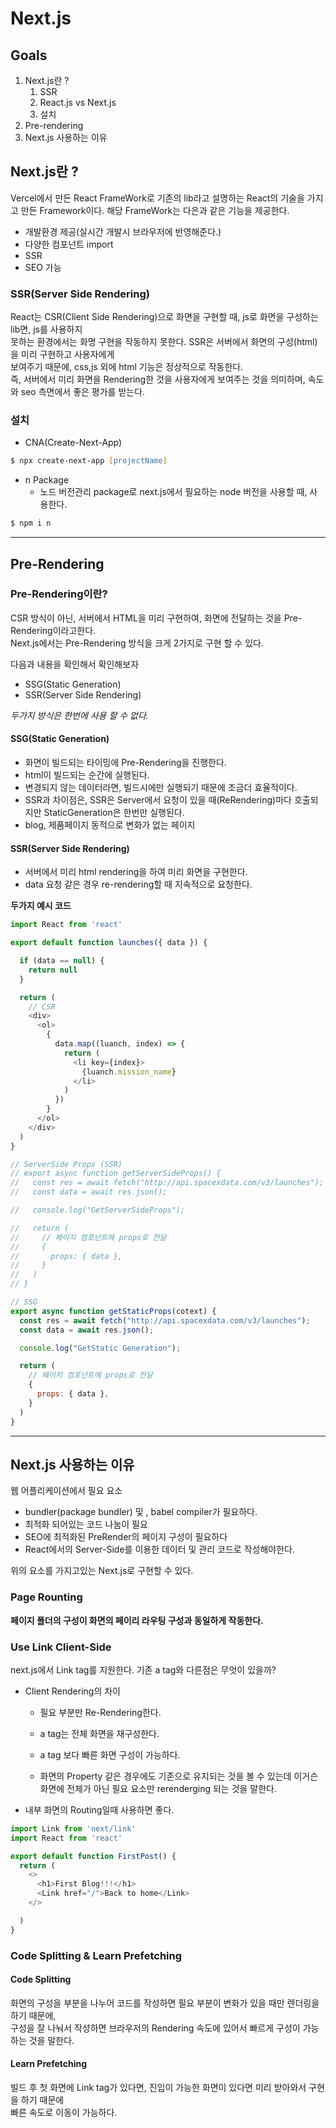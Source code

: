 # Next.js 


## Goals
1. Next.js란 ?
   1. SSR
   2. React.js vs Next.js
   3. 설치
2. Pre-rendering
3. Next.js 사용하는 이유



## Next.js란 ? 
Vercel에서 만든 React FrameWork로 기존의 lib라고 설명하는 React의 기술을 가지고 만든 Framework이다.
해당 FrameWork는 다은과 같은 기능을 제공한다.

- 개발환경 제공(실시간 개발시 브라우저에 반영해준다.)
- 다양한 컴포넌트 import
- SSR
- SEO 가능

### SSR(Server Side Rendering)

React는 CSR(Client Side Rendering)으로 화면을 구현할 때, js로 화면을 구성하는 lib면, js를 사용하지  
못하는 환경에서는 화명 구현을 작동하지 못한다. SSR은 서버에서 화면의 구성(html)을 미리 구현하고 사용자에게  
보여주기 때문에,  css,js 외에 html 기능은 정상적으로 작동한다.   
즉, 서버에서 미리 화면을 Rendering한 것을 사용자에게 보여주는 것을 의미하며, 속도와 seo 측면에서 좋은 평가를 받는다.

### 설치 
- CNA(Create-Next-App)
```zsh
$ npx create-next-app [projectName]
```

- n Package 
  - 노드 버전관리 package로 next.js에서 필요하는 node 버전을 사용할 때, 사용한다.
```zsh
$ npm i n
```
 
---

## Pre-Rendering


### Pre-Rendering이란?

CSR 방식이 아닌, 서버에서 HTML을 미리 구현하여, 화면에 전달하는 것을 Pre-Rendering이라고한다.  
Next.js에서는 Pre-Rendering 방식을 크게 2가지로 구현 할 수 있다.

다음과 내용을 확인해서 확인해보자 

- SSG(Static Generation)
- SSR(Server Side Rendering)

_두가지 방식은 한번에 사용 할 수 없다._ 

#### SSG(Static Generation)

- 화면이 빌드되는 타이밍에 Pre-Rendering을 진행한다. 
- html이 빌드되는 순간에 실행된다. 
- 변경되지 않는 데이터라면, 빌드시에만 실행되기 때문에 조금더 효율적이다.
- SSR과 차이점은, SSR은 Server에서 요청이 있을 때(ReRendering)마다 호출되지만  StaticGeneration은
한번만 실행된다.
- blog, 제품페이지 동적으로 변화가 없는 페이지

#### SSR(Server Side Rendering)

- 서버에서 미리 html rendering을 하여 미리 화면을 구현한다. 
- data 요청 같은 경우 re-rendering할 때 지속적으로 요청한다.


**두가지 예시 코드**

```js
import React from 'react'

export default function launches({ data }) {

  if (data == null) {
    return null
  }

  return (
    // CSR
    <div>
      <ol>
        {
          data.map((luanch, index) => {
            return (
              <li key={index}>
                {luanch.mission_name}
              </li>
            )
          })
        }
      </ol>
    </div>
  )
}

// ServerSide Props (SSR)
// export async function getServerSideProps() {
//   const res = await fetch("http://api.spacexdata.com/v3/launches");
//   const data = await res.json();

//   console.log("GetServerSideProps");

//   return (
//     // 페이지 컴포넌트에 props로 전달
//     {
//       props: { data },
//     }
//   )
// }

// SSG
export async function getStaticProps(cotext) {
  const res = await fetch("http://api.spacexdata.com/v3/launches");
  const data = await res.json();

  console.log("GetStatic Generation");

  return (
    // 페이지 컴포넌트에 props로 전달
    {
      props: { data },
    }
  )
}
```
--- 

## Next.js 사용하는 이유

웹 어플리케이션에서 필요 요소 
- bundler(package bundler) 및 , babel compiler가 필요하다.
- 최적화 되어있는 코드 나눔이 필요
- SEO에 최적화된 PreRender의 페이지 구성이 필요하다
- React에서의 Server-Side를 이용한 데이터 및 관리 코드로 작성해야한다.

위의 요소를 가지고있는 Next.js로 구현할 수 있다.


### Page Rounting
**페이지 폴더의 구성이 화면의 페이리 라우팅 구성과 동일하게 작동한다.**

### Use Link Client-Side
next.js에서 Link tag를 지원한다. 기존 a tag와 다른점은 무엇이 있을까? 

- Client Rendering의 차이
  - 필요 부분만 Re-Rendering한다.

  - a tag는 전체 화면을 재구성한다.
  - a tag 보다 빠른 화면 구성이 가능하다.
  - 화면의 Property 같은 경우에도 기존으로 유지되는 것을 볼 수 있는데 이거슨 화면에 전체가 아닌 필요 요소만 rerenderging 되는 것을 말한다.
- 내부 화면의 Routing일때 사용하면 좋다.

```js
import Link from 'next/link'
import React from 'react'

export default function FirstPost() {
  return (
    <>
      <h1>First Blog!!!</h1>
      <Link href="/">Back to home</Link>
    </>

  )
}
```

### Code Splitting & Learn Prefetching

#### **Code Splitting**

화면의 구성을 부분을 나누어 코드를 작성하면 필요 부분이 변화가 있을 때만 렌더링을 하기 때문에,  
구성을 잘 나눠서 작성하면 브라우저의 Rendering 속도에 있어서 빠르게 구성이 가능 하는 것을 말한다.

#### **Learn Prefetching**

빌드 후 첫 화면에 Link tag가 있다면, 진입이 가능한 화면이 있다면 미리 받아와서 구현을 하기 때문에  
빠른 속도로 이동이 가능하다.


